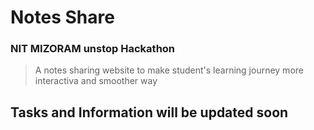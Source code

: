 
# Notes Share
### NIT MIZORAM unstop Hackathon 

> A notes sharing website to make student's learning journey more interactiva and smoother way

## Tasks and Information will be updated soon 



